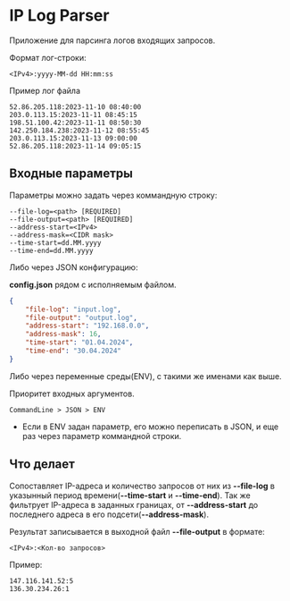 # IP Log Parser
Приложение для парсинга логов входящих запросов.

Формат лог-строки:
```
<IPv4>:yyyy-MM-dd HH:mm:ss
```
Пример лог файла
```
52.86.205.118:2023-11-10 08:40:00
203.0.113.15:2023-11-11 08:45:15
198.51.100.42:2023-11-11 08:50:30
142.250.184.238:2023-11-12 08:55:45
203.0.113.15:2023-11-13 09:00:00
52.86.205.118:2023-11-14 09:05:15
```

## Входные параметры

Параметры можно задать через коммандную строку:

```
--file-log=<path> [REQUIRED]
--file-output=<path> [REQUIRED]
--address-start=<IPv4>
--address-mask=<CIDR mask>
--time-start=dd.MM.yyyy
--time-end=dd.MM.yyyy
```
Либо через JSON конфигурацию:

**config.json** рядом с исполняемым файлом.
``` json
{
    "file-log": "input.log",
    "file-output": "output.log",
    "address-start": "192.168.0.0",
    "address-mask": 16,
    "time-start": "01.04.2024",
    "time-end": "30.04.2024"
}
```

Либо через переменные среды(ENV), с такими же именами как выше.

Приоритет входных аргументов.
```
CommandLine > JSON > ENV
```
* Если в ENV задан параметр, его можно переписать в JSON, и еще раз через параметр коммандной строки.

## Что делает
Сопоставляет IP-адреса и количество запросов от них из **--file-log** в указынный период времени(**--time-start** и **--time-end**).
Так же фильтрует IP-адреса в заданных границах, от **--address-start** до последнего адреса в его подсети(**--address-mask**).

Результат записывается в выходной файл **--file-output** в формате:
```
<IPv4>:<Кол-во запросов>
```

Пример:
```
147.116.141.52:5
136.30.234.26:1
```
